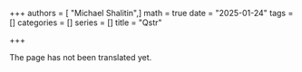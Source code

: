 +++
authors = [ "Michael Shalitin",]
math = true
date = "2025-01-24"
tags = []
categories = []
series = []
title = "Qstr"

+++

The page has not been translated yet.